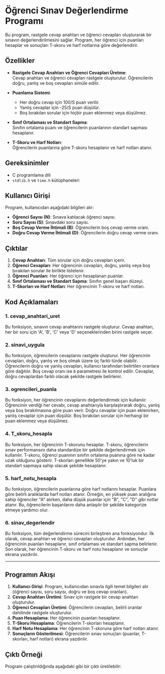 # Öğrenci Sınav Değerlendirme Programı

Bu program, rastgele cevap anahtarı ve öğrenci cevapları oluşturarak bir sınavın değerlendirilmesini sağlar. Program, her öğrenci için puanları hesaplar ve sonuçları T-skoru ve harf notlarına göre değerlendirir.

## Özellikler

- **Rastgele Cevap Anahtarı ve Öğrenci Cevapları Üretme**:  
  Cevap anahtarı ve öğrenci cevapları rastgele oluşturulur. Öğrencilerin doğru, yanlış ve boş cevapları simüle edilir.
  
- **Puanlama Sistemi**:  
  - Her doğru cevap için 100/S puan verilir.
  - Yanlış cevaplar için -25/S puan düşülür.
  - Boş bırakılan sorular için hiçbir puan eklenmez veya düşülmez.

- **Sınıf Ortalaması ve Standart Sapma**:  
  Sınıfın ortalama puanı ve öğrencilerin puanlarının standart sapması hesaplanır.

- **T-Skoru ve Harf Notları**:  
  Öğrencilerin puanlarına göre T-skoru hesaplanır ve harf notları atanır.

## Gereksinimler

- C programlama dili
- `stdlib.h` ve `time.h` kütüphaneleri

## Kullanıcı Girişi

Program, kullanıcıdan aşağıdaki bilgileri alır:

- **Öğrenci Sayısı (N)**: Sınava katılacak öğrenci sayısı.
- **Soru Sayısı (S)**: Sınavdaki soru sayısı.
- **Boş Cevap Verme İhtimali (B)**: Öğrencilerin boş cevap verme oranı.
- **Doğru Cevap Verme İhtimali (D)**: Öğrencilerin doğru cevap verme oranı.

## Çıktılar

1. **Cevap Anahtarı**: Tüm sorular için doğru cevapları içerir.
2. **Öğrenci Cevapları**: Her öğrencinin cevapları, doğru, yanlış veya boş bırakılan sorular ile birlikte listelenir.
3. **Öğrenci Puanları**: Her öğrenci için hesaplanan puanlar.
4. **Sınıf Ortalaması ve Standart Sapma**: Sınıfın genel başarı düzeyi.
5. **T-Skorları ve Harf Notları**: Her öğrencinin T-skoru ve harf notları.

## Kod Açıklamaları

### 1. **cevap_anahtari_uret**

Bu fonksiyon, sınavın cevap anahtarını rastgele oluşturur. Cevap anahtarı, her bir soru için 'A', 'B', 'C' veya 'D' seçeneklerinden birini rastgele seçer.

### 2. **sinavi_uygula**

Bu fonksiyon, öğrencilerin cevaplarını rastgele oluşturur. Her öğrencinin cevapları, doğru, yanlış ve boş olmak üzere üç farklı türde olabilir. Öğrencilerin doğru ve yanlış cevapları, kullanıcı tarafından belirtilen oranlara göre dağıtılır. Boş cevap oranı ise `B` parametresi ile kontrol edilir. Cevaplar, doğru cevaplardan farklı olacak şekilde rastgele belirlenir.

### 3. **ogrencileri_puanla**

Bu fonksiyon, her öğrencinin cevaplarını değerlendirmek için kullanılır. Öğrencinin verdiği her cevabı, cevap anahtarıyla karşılaştırarak doğru, yanlış veya boş bırakılmasına göre puan verir. Doğru cevaplar için puan eklenirken, yanlış cevaplar için puan düşülür. Boş bırakılan sorular için herhangi bir puan eklenmez veya düşülmez.

### 4. **T_skoru_hesapla**

Bu fonksiyon, her öğrencinin T-skorunu hesaplar. T-skoru, öğrencilerin sınav performansını daha standardize bir şekilde değerlendirmek için kullanılır. T-skoru, öğrenci puanının sınıfın ortalama puanına göre ne kadar uzak olduğunu gösterir. T-skorları genellikle 50'ye yakın ve 10'luk bir standart sapmaya sahip olacak şekilde hesaplanır.

### 5. **harf_notu_hesapla**

Bu fonksiyon, öğrencilerin puanlarına göre harf notlarını hesaplar. Puanlara göre belirli aralıklarda harf notları atanır. Örneğin, en yüksek puan aralığına sahip öğrenciler "A" alırken, daha düşük puanlar için "B", "C", "D" gibi notlar atanır. Bu, öğrencilerin başarılarını daha anlaşılır bir şekilde kategorize etmeye yardımcı olur.

### 6. **sinav_degerlendir**

Bu fonksiyon, tüm değerlendirme sürecini birleştiren ana fonksiyondur. İlk olarak, cevap anahtarı ve öğrenci cevapları oluşturulur. Ardından, her öğrencinin puanları hesaplanır, sınıf ortalaması ve standart sapma belirlenir. Son olarak, her öğrencinin T-skoru ve harf notu hesaplanır ve sonuçlar ekrana yazdırılır.

---

## Programın Akışı

1. **Kullanıcı Girişi**: Program, kullanıcıdan sınavla ilgili temel bilgileri alır (öğrenci sayısı, soru sayısı, doğru ve boş cevap oranları).
2. **Cevap Anahtarı Üretimi**: Sınav için rastgele bir cevap anahtarı oluşturulur.
3. **Öğrenci Cevapları Üretimi**: Öğrencilerin cevapları, belirli oranlar dahilinde rastgele oluşturulur.
4. **Puan Hesaplama**: Her öğrencinin puanları hesaplanır.
5. **T-Skoru Hesaplama**: Öğrencilerin T-skorları hesaplanır.
6. **Harf Notu Hesaplama**: Her öğrencinin T-skoruna göre harf notları atanır.
7. **Sonuçların Gösterilmesi**: Öğrencilerin sınav sonuçları (puanlar, T-skorları, harf notları) ekrana yazdırılır.

## Çıktı Örneği

Program çalıştırıldığında aşağıdaki gibi bir çıktı üretilebilir:

